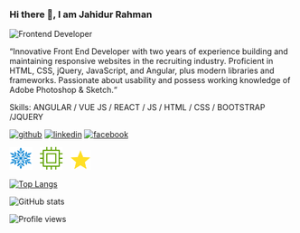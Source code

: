 ### Hi there 👋, I am Jahidur Rahman
![Frontend Developer](https://user-images.githubusercontent.com/63470340/180711071-20340423-aa14-421b-899d-b6316bc6ad02.jpg)


“Innovative Front End Developer with two years of experience building and maintaining responsive websites in the recruiting industry. Proficient in HTML, CSS, jQuery, JavaScript, and Angular, plus modern libraries and frameworks. Passionate about usability and possess working knowledge of Adobe Photoshop & Sketch.“

Skills: ANGULAR / VUE JS / REACT / JS / HTML / CSS / BOOTSTRAP /JQUERY



[<img src='https://cdn.jsdelivr.net/npm/simple-icons@3.0.1/icons/github.svg' alt='github' height='40'>](https://github.com/jahidur358)  [<img src='https://cdn.jsdelivr.net/npm/simple-icons@3.0.1/icons/linkedin.svg' alt='linkedin' height='40'>](https://www.linkedin.com/in/jahidur.rahaman358/)  [<img src='https://cdn.jsdelivr.net/npm/simple-icons@3.0.1/icons/facebook.svg' alt='facebook' height='40'>](https://www.facebook.com/zahid.hasan358)  

<a href='https://archiveprogram.github.com/'><img src='https://raw.githubusercontent.com/acervenky/animated-github-badges/master/assets/acbadge.gif' width='40' height='40'></a> <a href='https://docs.github.com/en/developers'><img src='https://raw.githubusercontent.com/acervenky/animated-github-badges/master/assets/devbadge.gif' width='40' height='40'></a> <a href='https://stars.github.com/'><img src='https://raw.githubusercontent.com/acervenky/animated-github-badges/master/assets/starbadge.gif' width='35' height='35'></a> 

[![Top Langs](https://github-readme-stats.vercel.app/api/top-langs/?username=jahidur358)](https://github.com/anuraghazra/github-readme-stats)

![GitHub stats](https://github-readme-stats.vercel.app/api?username=jahidur358&show_icons=true)  

![Profile views](https://gpvc.arturio.dev/jahidur358)  
